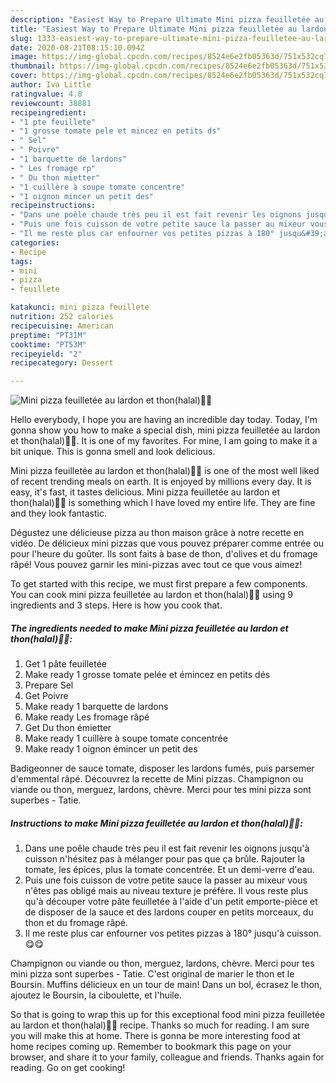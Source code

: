 ```yaml
---
description: "Easiest Way to Prepare Ultimate Mini pizza feuilletée au lardon et thon(halal)👩‍🍳"
title: "Easiest Way to Prepare Ultimate Mini pizza feuilletée au lardon et thon(halal)👩‍🍳"
slug: 1333-easiest-way-to-prepare-ultimate-mini-pizza-feuilletee-au-lardon-et-thonhalal
date: 2020-08-21T08:15:10.094Z
image: https://img-global.cpcdn.com/recipes/8524e6e2fb05363d/751x532cq70/mini-pizza-feuilletee-au-lardon-et-thonhalal👩🍳-photo-principale-de-la-recette.jpg
thumbnail: https://img-global.cpcdn.com/recipes/8524e6e2fb05363d/751x532cq70/mini-pizza-feuilletee-au-lardon-et-thonhalal👩🍳-photo-principale-de-la-recette.jpg
cover: https://img-global.cpcdn.com/recipes/8524e6e2fb05363d/751x532cq70/mini-pizza-feuilletee-au-lardon-et-thonhalal👩🍳-photo-principale-de-la-recette.jpg
author: Iva Little
ratingvalue: 4.8
reviewcount: 38881
recipeingredient:
- "1 pte feuillete"
- "1 grosse tomate pele et mincez en petits ds"
- " Sel"
- " Poivre"
- "1 barquette de lardons"
- " Les fromage rp"
- " Du thon mietter"
- "1 cuillère à soupe tomate concentre"
- "1 oignon mincer un petit des"
recipeinstructions:
- "Dans une poêle chaude très peu il est fait revenir les oignons jusqu&#39;à cuisson n&#39;hésitez pas à mélanger pour pas que ça brûle. Rajouter la tomate, les épices, plus la tomate concentrée. Et un demi-verre d&#39;eau."
- "Puis une fois cuisson de votre petite sauce la passer au mixeur vous n&#39;êtes pas obligé mais au niveau texture je préfère. Il vous reste plus qu&#39;à découper votre pâte feuilletée à l&#39;aide d&#39;un petit emporte-pièce et de disposer de la sauce et des lardons couper en petits morceaux, du thon et du fromage râpé."
- "Il me reste plus car enfourner vos petites pizzas à 180° jusqu&#39;à cuisson.😋😋"
categories:
- Recipe
tags:
- mini
- pizza
- feuillete

katakunci: mini pizza feuillete 
nutrition: 252 calories
recipecuisine: American
preptime: "PT31M"
cooktime: "PT53M"
recipeyield: "2"
recipecategory: Dessert

---
```



![Mini pizza feuilletée au lardon et thon(halal)👩‍🍳](https://img-global.cpcdn.com/recipes/8524e6e2fb05363d/751x532cq70/mini-pizza-feuilletee-au-lardon-et-thonhalal👩🍳-photo-principale-de-la-recette.jpg)

Hello everybody, I hope you are having an incredible day today. Today, I'm gonna show you how to make a special dish, mini pizza feuilletée au lardon et thon(halal)👩‍🍳. It is one of my favorites. For mine, I am going to make it a bit unique. This is gonna smell and look delicious.

Mini pizza feuilletée au lardon et thon(halal)👩‍🍳 is one of the most well liked of recent trending meals on earth. It is enjoyed by millions every day. It is easy, it's fast, it tastes delicious. Mini pizza feuilletée au lardon et thon(halal)👩‍🍳 is something which I have loved my entire life. They are fine and they look fantastic.

Dégustez une délicieuse pizza au thon maison grâce à notre recette en vidéo. De délicieux mini pizzas que vous pouvez préparer comme entrée ou pour l&#39;heure du goûter. Ils sont faits à base de thon, d&#39;olives et du fromage râpé! Vous pouvez garnir les mini-pizzas avec tout ce que vous aimez!


To get started with this recipe, we must first prepare a few components. You can cook mini pizza feuilletée au lardon et thon(halal)👩‍🍳 using 9 ingredients and 3 steps. Here is how you cook that.

<!--inarticleads1-->

##### The ingredients needed to make Mini pizza feuilletée au lardon et thon(halal)👩‍🍳:

1. Get 1 pâte feuilletée
1. Make ready 1 grosse tomate pelée et émincez en petits dés
1. Prepare  Sel
1. Get  Poivre
1. Make ready 1 barquette de lardons
1. Make ready  Les fromage râpé
1. Get  Du thon émietter
1. Make ready 1 cuillère à soupe tomate concentrée
1. Make ready 1 oignon émincer un petit des


Badigeonner de sauce tomate, disposer les lardons fumés, puis parsemer d&#39;emmental râpé. Découvrez la recette de Mini pizzas. Champignon ou viande ou thon, merguez, lardons, chèvre. Merci pour tes mini pizza sont superbes - Tatie. 

<!--inarticleads2-->

##### Instructions to make Mini pizza feuilletée au lardon et thon(halal)👩‍🍳:

1. Dans une poêle chaude très peu il est fait revenir les oignons jusqu&#39;à cuisson n&#39;hésitez pas à mélanger pour pas que ça brûle. Rajouter la tomate, les épices, plus la tomate concentrée. Et un demi-verre d&#39;eau.
1. Puis une fois cuisson de votre petite sauce la passer au mixeur vous n&#39;êtes pas obligé mais au niveau texture je préfère. Il vous reste plus qu&#39;à découper votre pâte feuilletée à l&#39;aide d&#39;un petit emporte-pièce et de disposer de la sauce et des lardons couper en petits morceaux, du thon et du fromage râpé.
1. Il me reste plus car enfourner vos petites pizzas à 180° jusqu&#39;à cuisson.😋😋


Champignon ou viande ou thon, merguez, lardons, chèvre. Merci pour tes mini pizza sont superbes - Tatie. C&#39;est original de marier le thon et le Boursin. Muffins délicieux en un tour de main! Dans un bol, écrasez le thon, ajoutez le Boursin, la ciboulette, et l&#39;huile. 

So that is going to wrap this up for this exceptional food mini pizza feuilletée au lardon et thon(halal)👩‍🍳 recipe. Thanks so much for reading. I am sure you will make this at home. There is gonna be more interesting food at home recipes coming up. Remember to bookmark this page on your browser, and share it to your family, colleague and friends. Thanks again for reading. Go on get cooking!
